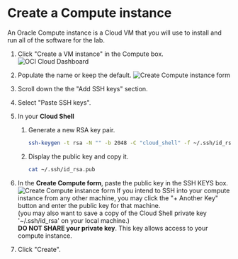# Create a Compute instance

An Oracle Compute instance is a Cloud VM that you will use to install and run all of the software for the lab.  

1. Click "Create a VM instance" in the Compute box.
   ![OCI Cloud Dashboard](images/cloudDashboard.png)
1. Populate the name or keep the default.
   ![Create Compute instance form](images/createComputeForm1.png)
1. Scroll down the the "Add SSH keys" section.
1. Select "Paste SSH keys".
1. In your **Cloud Shell**
   1. Generate a new RSA key pair.

      ```bash
      ssh-keygen -t rsa -N "" -b 2048 -C "cloud_shell" -f ~/.ssh/id_rsa
      ```

   1. Display the public key and copy it.

      ```bash
      cat ~/.ssh/id_rsa.pub
      ```

1. In the **Create Compute form**, paste the public key in the SSH KEYS box.
   ![Create Compute instance form](images/createComputeForm2.png)
   If you intend to SSH into your compute instance from any other machine, you may click the "+ Another Key" button and enter the public key for that machine.  
   (you may also want to save a copy of the Cloud Shell private key '~/.ssh/id_rsa' on your local machine.)  
   **DO NOT SHARE your private key**.  This key allows access to your compute instance.
1. Click "Create".
